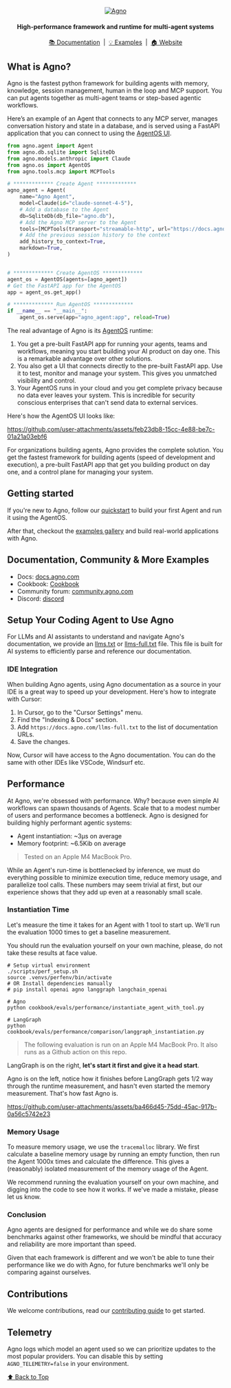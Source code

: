 <div align="center" id="top">
  <a href="https://agno.com">
    <picture>
      <source media="(prefers-color-scheme: dark)" srcset="https://agno-public.s3.us-east-1.amazonaws.com/assets/logo-dark.svg">
      <source media="(prefers-color-scheme: light)" srcset="https://agno-public.s3.us-east-1.amazonaws.com/assets/logo-light.svg">
      <img src="https://agno-public.s3.us-east-1.amazonaws.com/assets/logo-light.svg" alt="Agno">
    </picture>
  </a>
</div>
<div align="center">
  <h4>High-performance framework and runtime for multi-agent systems</h4>
</div>
<div align="center">
  <a href="https://docs.agno.com">📚 Documentation</a> &nbsp;|&nbsp;
  <a href="https://docs.agno.com/examples/introduction">💡 Examples</a> &nbsp;|&nbsp;
  <a href="https://www.agno.com/?utm_source=github&utm_medium=readme&utm_campaign=agno-github&utm_content=header">🏠 Website</a>
</div>

## What is Agno?

Agno is the fastest python framework for building agents with memory, knowledge, session management, human in the loop and MCP support. You can put agents together as multi-agent teams or step-based agentic workflows.

Here’s an example of an Agent that connects to any MCP server, manages conversation history and state in a database, and is served using a FastAPI application that you can connect to using the [AgentOS UI](https://os.agno.com).

```python agno_agent.py
from agno.agent import Agent
from agno.db.sqlite import SqliteDb
from agno.models.anthropic import Claude
from agno.os import AgentOS
from agno.tools.mcp import MCPTools

# ************* Create Agent *************
agno_agent = Agent(
    name="Agno Agent",
    model=Claude(id="claude-sonnet-4-5"),
    # Add a database to the Agent
    db=SqliteDb(db_file="agno.db"),
    # Add the Agno MCP server to the Agent
    tools=[MCPTools(transport="streamable-http", url="https://docs.agno.com/mcp")],
    # Add the previous session history to the context
    add_history_to_context=True,
    markdown=True,
)


# ************* Create AgentOS *************
agent_os = AgentOS(agents=[agno_agent])
# Get the FastAPI app for the AgentOS
app = agent_os.get_app()

# ************* Run AgentOS *************
if __name__ == "__main__":
    agent_os.serve(app="agno_agent:app", reload=True)
```

The real advantage of Agno is its [AgentOS](https://docs.agno.com/agent-os/introduction) runtime:

1. You get a pre-built FastAPI app for running your agents, teams and workflows, meaning you start building your AI product on day one. This is a remarkable advantage over other solutions.
2. You also get a UI that connects directly to the pre-built FastAPI app. Use it to test, monitor and manage your system. This gives you unmatched visibility and control.
3. Your AgentOS runs in your cloud and you get complete privacy because no data ever leaves your system. This is incredible for security conscious enterprises that can't send data to external services.

Here's how the AgentOS UI looks like:

https://github.com/user-attachments/assets/feb23db8-15cc-4e88-be7c-01a21a03ebf6

For organizations building agents, Agno provides the complete solution. You get the fastest framework for building agents (speed of development and execution), a pre-built FastAPI app that get you building product on day one, and a control plane for managing your system.

## Getting started

If you're new to Agno, follow our [quickstart](https://docs.agno.com/introduction/quickstart) to build your first Agent and run it using the AgentOS.

After that, checkout the [examples gallery](https://docs.agno.com/examples/introduction) and build real-world applications with Agno.

## Documentation, Community & More Examples

- Docs: <a href="https://docs.agno.com" target="_blank" rel="noopener noreferrer">docs.agno.com</a>
- Cookbook: <a href="https://github.com/agno-agi/agno/tree/main/cookbook" target="_blank" rel="noopener noreferrer">Cookbook</a>
- Community forum: <a href="https://community.agno.com/" target="_blank" rel="noopener noreferrer">community.agno.com</a>
- Discord: <a href="https://discord.gg/4MtYHHrgA8" target="_blank" rel="noopener noreferrer">discord</a>

## Setup Your Coding Agent to Use Agno

For LLMs and AI assistants to understand and navigate Agno's documentation, we provide an [llms.txt](https://docs.agno.com/llms.txt) or [llms-full.txt](https://docs.agno.com/llms-full.txt) file. This file is built for AI systems to efficiently parse and reference our documentation.

### IDE Integration

When building Agno agents, using Agno documentation as a source in your IDE is a great way to speed up your development. Here's how to integrate with Cursor:

1. In Cursor, go to the "Cursor Settings" menu.
2. Find the "Indexing & Docs" section.
3. Add `https://docs.agno.com/llms-full.txt` to the list of documentation URLs.
4. Save the changes.

Now, Cursor will have access to the Agno documentation. You can do the same with other IDEs like VSCode, Windsurf etc.

## Performance

At Agno, we're obsessed with performance. Why? because even simple AI workflows can spawn thousands of Agents. Scale that to a modest number of users and performance becomes a bottleneck. Agno is designed for building highly performant agentic systems:

- Agent instantiation: ~3μs on average
- Memory footprint: ~6.5Kib on average

> Tested on an Apple M4 MacBook Pro.

While an Agent's run-time is bottlenecked by inference, we must do everything possible to minimize execution time, reduce memory usage, and parallelize tool calls. These numbers may seem trivial at first, but our experience shows that they add up even at a reasonably small scale.

### Instantiation Time

Let's measure the time it takes for an Agent with 1 tool to start up. We'll run the evaluation 1000 times to get a baseline measurement.

You should run the evaluation yourself on your own machine, please, do not take these results at face value.

```shell
# Setup virtual environment
./scripts/perf_setup.sh
source .venvs/perfenv/bin/activate
# OR Install dependencies manually
# pip install openai agno langgraph langchain_openai

# Agno
python cookbook/evals/performance/instantiate_agent_with_tool.py

# LangGraph
python cookbook/evals/performance/comparison/langgraph_instantiation.py
```

> The following evaluation is run on an Apple M4 MacBook Pro. It also runs as a Github action on this repo.

LangGraph is on the right, **let's start it first and give it a head start**.

Agno is on the left, notice how it finishes before LangGraph gets 1/2 way through the runtime measurement, and hasn't even started the memory measurement. That's how fast Agno is.

https://github.com/user-attachments/assets/ba466d45-75dd-45ac-917b-0a56c5742e23

### Memory Usage

To measure memory usage, we use the `tracemalloc` library. We first calculate a baseline memory usage by running an empty function, then run the Agent 1000x times and calculate the difference. This gives a (reasonably) isolated measurement of the memory usage of the Agent.

We recommend running the evaluation yourself on your own machine, and digging into the code to see how it works. If we've made a mistake, please let us know.

### Conclusion

Agno agents are designed for performance and while we do share some benchmarks against other frameworks, we should be mindful that accuracy and reliability are more important than speed.

Given that each framework is different and we won't be able to tune their performance like we do with Agno, for future benchmarks we'll only be comparing against ourselves.

## Contributions

We welcome contributions, read our [contributing guide](https://github.com/agno-agi/agno/blob/v2.0/CONTRIBUTING.md) to get started.

## Telemetry

Agno logs which model an agent used so we can prioritize updates to the most popular providers. You can disable this by setting `AGNO_TELEMETRY=false` in your environment.

<p align="left">
  <a href="#top">⬆️ Back to Top</a>
</p>
